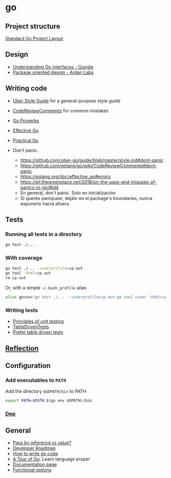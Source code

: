 # go

## Project structure

[Standard Go Project Layout]

## Design

- [Understanding Go Interfaces - Google](https://www.youtube.com/watch?v=F4wUrj6pmSI&t=1642s)
- [Package oriented design - Ardan Labs](https://www.ardanlabs.com/blog/2017/02/package-oriented-design.html)

## Writing code

- [Uber Style Guide] for a general-purpose style guide
- [CodeReviewComments] for common mistakes
- [Go Proverbs]
- [Effective Go]
- [Practical Go](https://dave.cheney.net/practical-go/presentations/qcon-china.html)

- Don't panic.
  - https://github.com/uber-go/guide/blob/master/style.md#dont-panic
  - https://github.com/golang/go/wiki/CodeReviewComments#dont-panic
  - https://golang.org/doc/effective_go#errors
  - https://eli.thegreenplace.net/2018/on-the-uses-and-misuses-of-panics-in-go/#id4
  - En general, don't panic. Solo en inicialización
  - Si querés paniquear, dejalo en el package's boundaries, nunca exponerlo hacia
    afuera.

## Tests

### Running all tests in a directory

```bash
go test ./...
```

### With coverage

```bash
go test ./... -coverprofile=cp.out
go tool -html=cp.out
rm cp.out
```

Or, with a simple `~/.bash_profile` alias

```bash
alias gocov="go test ./... --coverprofile=cp.out;go tool cover -html=cp.out;rm cp.out"
```

### Writing tests

- [Principles of unit testing](https://github.com/ghsukumar/SFDC_Best_Practices/wiki/F.I.R.S.T-Principles-of-Unit-Testing)
- [TableDrivenTests](https://github.com/golang/go/wiki/TableDrivenTests)
- [Prefer table driven tests](https://dave.cheney.net/2019/05/07/prefer-table-driven-tests)

## [Reflection](reflection.md)

## Configuration

### Add executables to `PATH`

Add the directory `$GOPATH/bin` to PATH

```bash
export PATH=$PATH:$(go env GOPATH)/bin
```

### [Dep](dep.md)

## General

- [Pass by reference or value?](http://goinbigdata.com/golang-pass-by-pointer-vs-pass-by-value/)
- [Developer Roadmap](https://github.com/Alikhll/golang-developer-roadmap)
- [How to write go code](https://golang.org/doc/code.html)
- [A Tour of Go](https://tour.golang.org/welcome/1): Learn language proper
- [Documentation page](https://golang.org/doc/#articles)
- [Functional options](https://dave.cheney.net/2014/10/17/functional-options-for-friendly-apis)

[Standard Go Project Layout]: https://github.com/golang-standards/project-layout
[Uber Style Guide]: https://github.com/uber-go/guide
[Effective Go]: https://golang.org/doc/effective_go.html
[CodeReviewComments]: https://github.com/golang/go/wiki/CodeReviewComments
[Go Proverbs]: https://go-proverbs.github.io/
